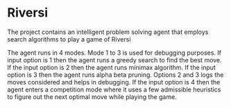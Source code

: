 Riversi
=======
The project contains an intelligent problem solving agent that employs search algorithms to play a game of Riversi

The agent runs in 4 modes.
Mode 1 to 3 is used for debugging purposes. 
If input option is 1 then the agent runs a greedy search to find the best move.
If the input option is 2 then the agent runs minimax algorithm. 
If the input option is 3 then the agent runs alpha beta pruning.
Options 2 and 3 logs the moves considered and helps in debugging.
If the input option is 4 then the agent enters a competition mode where it uses a few admissible heuristics to figure out the next optimal move while playing the game.

